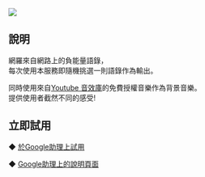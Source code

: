 [![](https://lh3.googleusercontent.com/9eRDWvPEh3jeQmuBcpiXtX4gH9yTGqvyO1ur_PQ-K7H9KiR6A24zluD7ENZeIr0nNvshlOLH-yrw=s81)](https://assistant.google.com/services/a/uid/000000e8f5894304)
  
說明
-------
網羅來自網路上的負能量語錄，  
每次使用本服務即隨機挑選一則語錄作為輸出。  

同時使用來自[Youtube 音效庫](https://www.youtube.com/audiolibrary/music)的免費授權音樂作為背景音樂。  
提供使用者截然不同的感受!
  
  
立即試用
-------
◆ [於Google助理上試用](https://assistant.google.com/services/invoke/uid/000000e8f5894304)
  
◆ [Google助理上的說明頁面](https://assistant.google.com/services/a/uid/000000e8f5894304)
